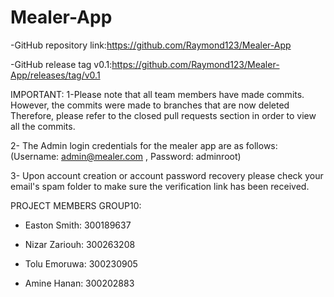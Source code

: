 # Mealer-App

-GitHub repository link:https://github.com/Raymond123/Mealer-App


-GitHub release tag v0.1:https://github.com/Raymond123/Mealer-App/releases/tag/v0.1


IMPORTANT: 
1-Please note that all team members have made commits. However, the commits were made to branches that are now deleted Therefore, please refer to the closed pull requests section in order to view all the commits.

2- The Admin login credentials for the mealer app are as follows: (Username: admin@mealer.com , Password: adminroot)

3-  Upon account creation or account password recovery please check your email's spam folder to make sure the verification link has been received.


PROJECT MEMBERS GROUP10:

- Easton Smith: 300189637

- Nizar Zariouh: 300263208

- Tolu Emoruwa: 300230905

- Amine Hanan: 300202883
